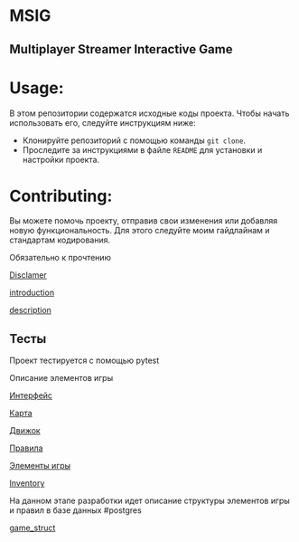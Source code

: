 # MSIG

## Multiplayer Streamer Interactive Game

# Usage:
В этом репозитории содержатся исходные коды проекта. Чтобы начать использовать его, следуйте инструкциям ниже:

* Клонируйте репозиторий с помощью команды `git clone`.
* Проследите за инструкциями в файле `README` для установки и настройки проекта.

# Contributing:
Вы можете помочь проекту, отправив свои изменения или добавляя новую функциональность. Для этого следуйте моим гайдлайнам и стандартам кодирования.

Обязательно к прочтению 

[Disclamer](readme/Disclamer.md)

[introduction](readme/introduction.md)

[description](readme/description)

## Тесты

Проект тестируется с помощью pytest

Описание элементов игры

[Интерфейс](/readme/Интерфейс)

[Карта](/readme/Карта)

[Движок](/readme/Движок)

[Правила](/readme/Правила)

[Элементы игры](readme/Элементы_игры)

[Inventory](readme/inventory)

На данном этапе разработки идет описание структуры элементов игры и правил в базе данных #postgres

[game_struct](/readme/game_struct)
